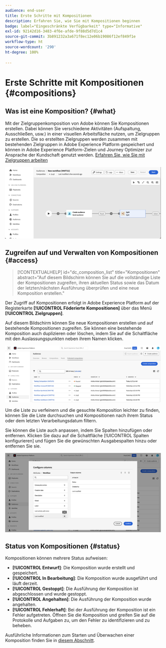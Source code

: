 ```yaml
---
audience: end-user
title: Erste Schritte mit Kompositionen
description: Erfahren Sie, wie Sie mit Kompositionen beginnen
badge: label="Eingeschränkte Verfügbarkeit" type="Informative"
exl-id: 92142d16-3483-4f6e-afde-9f88d5d7d1c4
source-git-commit: 3b891232a3a671f8ec12e06b19086f12ef849f1e
workflow-type: ht
source-wordcount: '290'
ht-degree: 100%

---
```


# Erste Schritte mit Kompositionen {#compositions}

## Was ist eine Komposition? {#what}

Mit der Zielgruppenkomposition von Adobe können Sie Kompositionen erstellen. Dabei können Sie verschiedene Aktivitäten (Aufspaltung, Ausschließen, usw.) in einer visuellen Arbeitsfläche nutzen, um Zielgruppen zu erstellen. Die so erstellten Zielgruppen werden zusammen mit bestehenden Zielgruppen in Adobe Experience Platform gespeichert und können in Adobe Experience Platform-Zielen und Journey Optimizer zur Ansprache der Kundschaft genutzt werden. [Erfahren Sie, wie Sie mit Zielgruppen arbeiten](../start/audiences.md)

![](assets/composition-example.png)

## Zugreifen auf und Verwalten von Kompositionen {#access}

>[!CONTEXTUALHELP]
>id="dc_composition_list"
>title="Kompositionen"
>abstract="Auf diesem Bildschirm können Sie auf die vollständige Liste der Kompositionen zugreifen, ihren aktuellen Status sowie das Datum der letzten/nächsten Ausführung überprüfen und eine neue Komposition erstellen."

Der Zugriff auf Kompositionen erfolgt in Adobe Experience Platform auf der Registerkarte **[!UICONTROL Föderierte Kompositionen]** über das Menü **[!UICONTROL Zielgruppen]**.

Auf diesem Bildschirm können Sie neue Kompositionen erstellen und auf bestehende Kompositionen zugreifen. Sie können eine bestehende Komposition auch duplizieren oder löschen, indem Sie auf die Schaltfläche mit den Auslassungspunkten neben ihrem Namen klicken.

![](assets/compositions-list.png)

Um die Liste zu verfeinern und die gesuchte Komposition leichter zu finden, können Sie die Liste durchsuchen und Kompositionen nach ihrem Status oder dem letzten Verarbeitungsdatum filtern.

Sie können die Liste auch anpassen, indem Sie Spalten hinzufügen oder entfernen. Klicken Sie dazu auf die Schaltfläche [!UICONTROL Spalten konfigurieren] und fügen Sie die gewünschten Ausgabespalten hinzu oder entfernen Sie sie.

![](assets/compositions-columns.png)

## Status von Kompositionen {#status}

Kompositionen können mehrere Status aufweisen:

* **[!UICONTROL Entwurf]**: Die Komposition wurde erstellt und gespeichert.
* **[!UICONTROL In Bearbeitung]**: Die Komposition wurde ausgeführt und läuft derzeit.
* **[!UICONTROL Gestoppt]**: Die Ausführung der Komposition ist abgeschlossen und wurde gestoppt.
* **[!UICONTROL Angehalten]**: Die Ausführung der Komposition wurde angehalten.
* **[!UICONTROL Fehlerhaft]**: Bei der Ausführung der Komposition ist ein Fehler aufgetreten. Öffnen Sie die Komposition und greifen Sie auf die Protokolle und Aufgaben zu, um den Fehler zu identifizieren und zu beheben. 

Ausführliche Informationen zum Starten und Überwachen einer Komposition finden Sie in [diesem Abschnitt](../compositions/start-monitor-composition.md).
